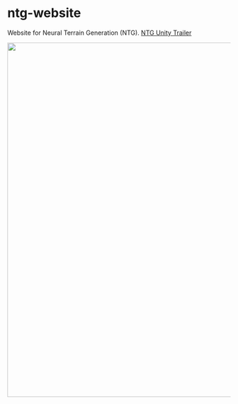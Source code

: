 # ntg-website
Website for Neural Terrain Generation (NTG).
 [NTG Unity Trailer](https://youtu.be/MZakPuXyquk)

 <img src="./images/readme_website_screenshot.png" width="800px"></img>